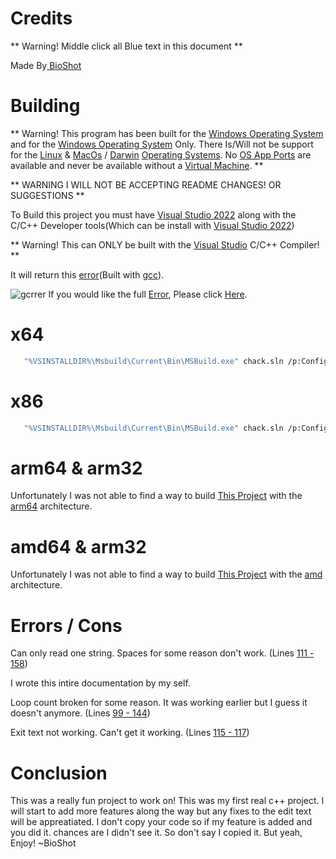 
# Credits

** Warning! Middle click all Blue text in this document **

Made By[ BioShot](https://github.com/BioShot)




# Building



** Warning! This program has been built for the [Windows Operating System](https://en.wikipedia.org/wiki/Microsoft_Windows) and for the [Windows Operating System](https://en.wikipedia.org/wiki/Microsoft_Windows) Only. There Is/Will not be support for the [Linux](https://en.wikipedia.org/wiki/Linux) & [MacOs](https://en.wikipedia.org/wiki/MacOS) / [Darwin](https://en.wikipedia.org/wiki/Darwin_(operating_system)) [Operating Systems](https://en.wikipedia.org/wiki/Operating_system). No [OS App Ports](https://www.zdnet.com/article/how-to-run-a-windows-app-on-linux-with-wine/) are available and never be available without a [Virtual Machine](https://en.wikipedia.org/wiki/Virtual_machine). ** 

** WARNING I WILL NOT BE ACCEPTING README CHANGES! OR SUGGESTIONS **

To Build this project you must have [Visual Studio 2022](https://c2rsetup.officeapps.live.com/c2r/downloadVS.aspx?sku=community&channel=Release&version=VS2022&source=BioShotChack) along with the C/C++ Developer tools(Which can be install with [Visual Studio 2022](https://c2rsetup.officeapps.live.com/c2r/downloadVS.aspx?sku=community&channel=Release&version=VS2022&source=BioShotChack))

** Warning! This can ONLY be built with the [Visual Studio](https://c2rsetup.officeapps.live.com/c2r/downloadVS.aspx?sku=community&channel=Release&version=VS2022&source=BioShotChack) C/C++ Compiler! **


It will return this [error](https://github.com/BioShot/chack/assets/86807700/a8e5518c-6843-4543-b362-8c4b1da5d5f8)(Built with [gcc](https://sourceforge.net/projects/mingw-w64/files/latest/download)).




![gcrrer](https://github.com/BioShot/chack/assets/86807700/a8e5518c-6843-4543-b362-8c4b1da5d5f8)
If you would like the full [Error](https://github.com/BioShot/chack/assets/86807700/a8e5518c-6843-4543-b362-8c4b1da5d5f8), Please click [Here](https://ccpt.bioshot.repl.co).


# x64

```bash
   "%VSINSTALLDIR%\Msbuild\Current\Bin\MSBuild.exe" chack.sln /p:Configuration=Debug /p:Platform="x64"

```
 
# x86

```bash
   "%VSINSTALLDIR%\Msbuild\Current\Bin\MSBuild.exe" chack.sln /p:Configuration=Debug /p:Platform="x86"

```

# arm64 & arm32

Unfortunately I was not able to find a way to build [This Project](https://github.com/BioShot/chack) with the [arm64](https://en.wikipedia.org/wiki/ARM_architecture_family) architecture.

# amd64 & arm32 
 Unfortunately I was not able to find a way to build [This Project](https://github.com/BioShot/chack) with the [amd](https://en.wikipedia.org/wiki/AMD) architecture.


# Errors / Cons
Can only read one string. Spaces for some reason don't work. (Lines [111 - 158](https://github.com/BioShot/chack/blob/69ea89234bf2815151ced5c18de006a7b47b92fe/chack.cpp#LL111C1-L158C17))

I wrote this intire documentation by my self.


Loop count broken for some reason. It was working earlier but I guess it doesn't anymore. (Lines [99 - 144](https://github.com/BioShot/chack/blob/69ea89234bf2815151ced5c18de006a7b47b92fe/chack.cpp#LL99C1-L144C25))

Exit text not working. Can't get it working. (Lines [115 - 117](https://github.com/BioShot/chack/blob/main/chack.cpp#LL115C13-L117C14))

# Conclusion

This was a really fun project to work on! This was my first real c++ project. I will start to add more features along the way but any fixes to the edit text will be appreatiated. I don't copy your code so if my feature is added and you did it. chances are I didn't see it. So don't say I copied it. But yeah, Enjoy! ~BioShot
